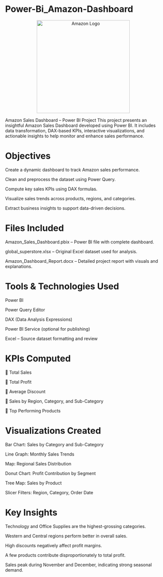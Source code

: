# Power-Bi_Amazon-Dashboard
<p align="center">
  <img src="https://upload.wikimedia.org/wikipedia/commons/a/a9/Amazon_logo.svg" alt="Amazon Logo" width="300"/>
</p>
Amazon Sales Dashboard – Power BI Project
This project presents an insightful Amazon Sales Dashboard developed using Power BI. It includes data transformation, DAX-based KPIs, interactive visualizations, and actionable insights to help monitor and enhance sales performance.

# Objectives
Create a dynamic dashboard to track Amazon sales performance.

Clean and preprocess the dataset using Power Query.

Compute key sales KPIs using DAX formulas.

Visualize sales trends across products, regions, and categories.

Extract business insights to support data-driven decisions.

# Files Included
Amazon_Sales_Dashboard.pbix – Power BI file with complete dashboard.

global_superstore.xlsx – Original Excel dataset used for analysis.

Amazon_Dashboard_Report.docx – Detailed project report with visuals and explanations.

# Tools & Technologies Used
Power BI

Power Query Editor

DAX (Data Analysis Expressions)

Power BI Service (optional for publishing)

Excel – Source dataset formatting and review

# KPIs Computed
🔸 Total Sales

🔸 Total Profit

🔸 Average Discount

🔸 Sales by Region, Category, and Sub-Category

🔸 Top Performing Products

# Visualizations Created
Bar Chart: Sales by Category and Sub-Category

Line Graph: Monthly Sales Trends

Map: Regional Sales Distribution

Donut Chart: Profit Contribution by Segment

Tree Map: Sales by Product

Slicer Filters: Region, Category, Order Date

# Key Insights
Technology and Office Supplies are the highest-grossing categories.

Western and Central regions perform better in overall sales.

High discounts negatively affect profit margins.

A few products contribute disproportionately to total profit.

Sales peak during November and December, indicating strong seasonal demand.


